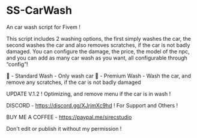 # SS-CarWash
An car wash script for Fivem !

This script includes 2 washing options, the first simply washes the car, the second washes the car and also removes scratches, if the car is not badly damaged. You can configure the damage, the price, the model of the npc, and you can add as many car wash as you want, all configurable through “config”!

📎 - Standard Wash - Only wash car
📎 - Premium Wash - Wash the car, and remove any scratches, if the car is not badly damaged

UPDATE V.1.2 ! 
Optimizing, and remove menu if the car is in wash !

DISCORD - https://discord.gg/XJrjmXc9hd ! For Support and Others !

BUY ME A COFFEE - https://paypal.me/sirecstudio

Don't edit or publish it without my permission !
